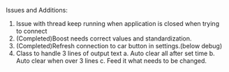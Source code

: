 Issues and Additions:

1. Issue with thread keep running when application is closed when trying to connect
2. (Completed)Boost needs correct values and standardization.
3. (Completed)Refresh connection to car button in settings.(below debug)
4. Class to handle 3 lines of output text
   a. Auto clear all after set time
   b. Auto clear when over 3 lines
   c. Feed it what needs to be changed.
